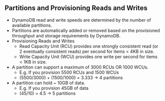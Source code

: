
## Partitions and Provisioning Reads and Writes

- DynamoDB read and write speeds are determined by the number of available partitions.
- Partitions are automatically added or removed based on the provisioned throughput and storage requirements by DynamoDB.
- Provisioning Reads and Writes
    - Read Capacity Unit (RCU) provides one strongly consistent read (or 2 eventually consistent reads) per second for items < 4KB in size.
    - Write Capacity Unit (WCU) provides one write per second for items < 1KB in size.
- A partition can support a maximum of 3000 RCUs OR 1000 WCUs.
    - E.g. If you provision 5500 RCUs and 1500 WCUs
    - (5500/3000) + (1500/1000) = 3.333 -> 4 partitions
- A partition can hold ~ 10GB of data.
    - E.g. If you provision 45GB of data
    - (45/10) = 4.5 -> 5 partitions
